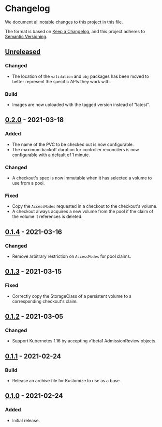 # Changelog

We document all notable changes to this project in this file.

The format is based on [Keep a Changelog](https://keepachangelog.com/en/1.0.0/), and this project adheres to [Semantic Versioning](https://semver.org/spec/v2.0.0.html).

## [Unreleased]

### Changed

* The location of the `validation` and `obj` packages has been moved to better represent the specific APIs they work with.

### Build

* Images are now uploaded with the tagged version instead of "latest".

## [0.2.0] - 2021-03-18

### Added

* The name of the PVC to be checked out is now configurable.
* The maximum backoff duration for controller reconcilers is now configurable with a default of 1 minute.

### Changed

* A checkout's spec is now immutable when it has selected a volume to use from a pool.

### Fixed

* Copy the `AccessModes` requested in a checkout to the checkout's volume.
* A checkout always acquires a new volume from the pool if the claim of the volume it references is deleted.

## [0.1.4] - 2021-03-16

### Changed

* Remove arbitrary restriction on `AccessModes` for pool claims.

## [0.1.3] - 2021-03-15

### Fixed

* Correctly copy the StorageClass of a persistent volume to a corresponding checkout's claim.

## [0.1.2] - 2021-03-05

### Changed

* Support Kubernetes 1.16 by accepting v1beta1 AdmissionReview objects.

## [0.1.1] - 2021-02-24

### Build

* Release an archive file for Kustomize to use as a base.

## [0.1.0] - 2021-02-24

### Added

* Initial release.

[Unreleased]: https://github.com/puppetlabs/pvpool/compare/v0.2.0...HEAD
[0.2.0]: https://github.com/puppetlabs/pvpool/compare/v0.1.4...v0.2.0
[0.1.4]: https://github.com/puppetlabs/pvpool/compare/v0.1.3...v0.1.4
[0.1.3]: https://github.com/puppetlabs/pvpool/compare/v0.1.2...v0.1.3
[0.1.2]: https://github.com/puppetlabs/pvpool/compare/v0.1.1...v0.1.2
[0.1.1]: https://github.com/puppetlabs/pvpool/compare/v0.1.0...v0.1.1
[0.1.0]: https://github.com/puppetlabs/pvpool/compare/5aad04bb4bcc20306103a240b676ea310d6732af...v0.1.0
